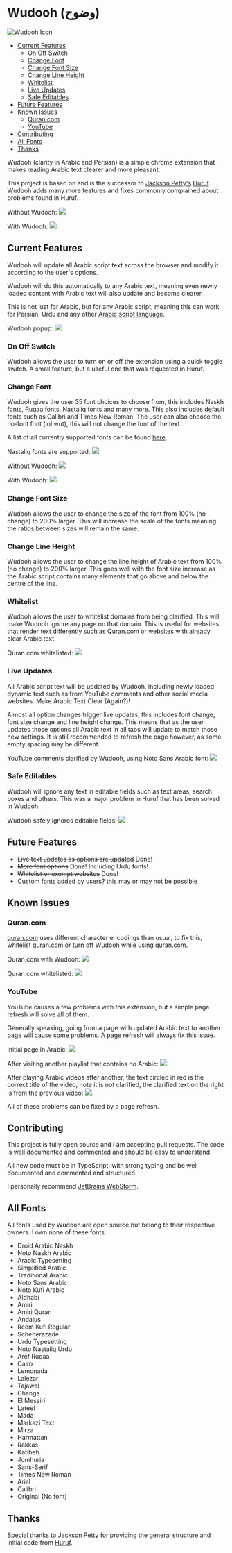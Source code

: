 # Wudooh (وضوح)
![Wudooh Icon](https://github.com/basshelal/Wudooh/blob/master/assets/icon128c.png)

* [Current Features](#current-features)
    * [On Off Switch](#on-off-switch)
    * [Change Font](#change-font)
    * [Change Font Size](#change-font-size)
    * [Change Line Height](#change-line-height)
    * [Whitelist](#whitelist)
    * [Live Updates](#live-updates)
    * [Safe Editables](#safe-editables)
* [Future Features](#future-features)
* [Known Issues](#known-issues)
    * [Quran.com](#qurancom)
    * [YouTube](#youtube)
* [Contributing](#contributing)
* [All Fonts](#all-fonts)
* [Thanks](#thanks)

Wudooh (clarity in Arabic and Persian) is a simple chrome extension 
that makes reading Arabic text clearer and more pleasant.

This project is based on and is the successor to
 [Jackson Petty's](https://github.com/jopetty) 
 [Huruf](https://github.com/jopetty/Huruf). Wudooh adds many more features 
 and fixes commonly complained about problems found in Huruf.

Without Wudooh:
![](https://github.com/basshelal/Wudooh/blob/master/pictures/Before.PNG)

With Wudooh:
![](https://github.com/basshelal/Wudooh/blob/master/pictures/After.PNG)

## Current Features
Wudooh will update all Arabic script text across the browser and modify it according 
to the user's options.

Wudooh will do this automatically to any Arabic text, meaning even newly loaded 
content with Arabic text will also update and become clearer.

This is not just for Arabic, but for any Arabic script, meaning this can work 
for Persian, Urdu and any other 
[Arabic script language](https://en.wikipedia.org/wiki/Arabic_script).

Wudooh popup:
![](https://github.com/basshelal/Wudooh/blob/master/pictures/Wudooh.PNG)

### On Off Switch

Wudooh allows the user to turn on or off the extension using a quick toggle switch.
A small feature, but a useful one that was requested in Huruf.

### Change Font

Wudooh gives the user 35 font choices to choose from, this includes Naskh fonts,
Ruqaa fonts, Nastaliq fonts and many more. This also includes default fonts such as 
Calibri and Times New Roman. The user can also choose the no-font font (lol wut), 
this will not change the font of the text.

A list of all currently supported fonts can be found [here](#all-fonts).

Nastaliq fonts are supported:
![](https://github.com/basshelal/Wudooh/blob/master/pictures/Urdu.PNG)

Without Wudooh:
![](https://github.com/basshelal/Wudooh/blob/master/pictures/ImranKhanBefore.PNG)

With Wudooh:
![](https://github.com/basshelal/Wudooh/blob/master/pictures/ImranKhanAfter.PNG)

### Change Font Size

Wudooh allows the user to change the size of the font from 100% (no change) to 
200% larger. This will increase the scale of the fonts meaning the ratios between sizes
will remain the same.

### Change Line Height

Wudooh allows the user to change the line height of Arabic text from 100% (no change) to 
200% larger. This goes well with the font size increase as the Arabic script contains many
elements that go above and below the centre of the line.

### Whitelist

Wudooh allows the user to whitelist domains from being clarified. This will make Wudooh ignore
any page on that domain. This is useful for websites that render text differently such as 
Quran.com or websites with already clear Arabic text.

Quran.com whitelisted:
![](https://github.com/basshelal/Wudooh/blob/master/pictures/Whitelisted.PNG)

### Live Updates

All Arabic script text will be updated by Wudooh, including newly loaded dynamic text such as 
from YouTube comments and other social media websites. Make Arabic Text Clear (Again?)!

Almost all option changes trigger live updates, this includes font change, font size 
change and line height change. This means that as the user updates those options all Arabic text
in all tabs will update to match those new settings. It is still recommended to refresh the page 
however, as some empty spacing may be different.

YouTube comments clarified by Wudooh, using Noto Sans Arabic font:
![](https://github.com/basshelal/Wudooh/blob/master/pictures/YoutubeComments.gif)

### Safe Editables

Wudooh will ignore any text in editable fields such as text areas, search boxes and others. 
This was a major problem in Huruf that has been solved in Wudooh.

Wudooh safely ignores editable fields:
![](https://github.com/basshelal/Wudooh/blob/master/pictures/Editables.PNG)

## Future Features
* ~~Live text updates as options are updated~~ Done!
* ~~More font options~~ Done! Including Urdu fonts!
* ~~Whitelist or exempt websites~~ Done!
* Custom fonts added by users? this may or may not be possible

## Known Issues

### Quran.com

[quran.com](https://quran.com/) uses different character encodings than usual, to fix this,
 whitelist quran.com or turn off Wudooh while using quran.com.
 
Quran.com with Wudooh:
![](https://github.com/basshelal/Wudooh/blob/master/pictures/Quran.PNG)

Quran.com whitelisted:
![](https://github.com/basshelal/Wudooh/blob/master/pictures/Whitelisted.PNG)
 
### YouTube

YouTube causes a few problems with this extension, but a simple page refresh will solve all of them.

Generally speaking, going from a page with updated Arabic text to another page will cause some problems.
A page refresh will always fix this issue.

Initial page in Arabic:
![](https://github.com/basshelal/Wudooh/blob/master/pictures/Youtube1.PNG)

After visiting another playlist that contains no Arabic:
![](https://github.com/basshelal/Wudooh/blob/master/pictures/Youtube2.PNG)

After playing Arabic videos after another, the text circled in red is the correct title of the video,
note it is not clarified, the clarified text on the right is from the previous video:
![](https://github.com/basshelal/Wudooh/blob/master/pictures/Youtube3.PNG)

All of these problems can be fixed by a page refresh.

## Contributing

This project is fully open source and I am accepting pull requests. The code is well documented 
and commented and should be easy to understand.

All new code must be in TypeScript, with strong typing and be well documented and commented 
and structured.

I personally recommend [JetBrains WebStorm](https://www.jetbrains.com/webstorm/).

## All Fonts

All fonts used by Wudooh are open source but belong to their respective owners. I own none of these fonts.

* Droid Arabic Naskh
* Noto Naskh Arabic
* Arabic Typesetting
* Simplified Arabic
* Traditional Arabic
* Noto Sans Arabic
* Noto Kufi Arabic
* Aldhabi
* Amiri
* Amiri Quran
* Andalus
* Reem Kufi Regular
* Scheherazade
* Urdu Typesetting
* Noto Nastaliq Urdu
* Aref Ruqaa
* Cairo
* Lemonada
* Lalezar
* Tajawal
* Changa
* El Messiri
* Lateef
* Mada
* Markazi Text
* Mirza
* Harmattan
* Rakkas
* Katibeh
* Jomhuria
* Sans-Serif
* Times New Roman
* Arial
* Calibri
* Original (No font)

## Thanks

Special thanks to [Jackson Petty](https://github.com/jopetty) for providing the general structure
and initial code from [Huruf](https://github.com/jopetty/Huruf).